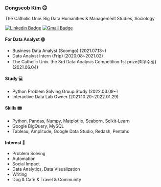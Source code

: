 
### Dongseob Kim 😊
The Catholic Univ. Big Data Humanities & Management Studies, Sociology
<br>
	
  
  [![Linkedin Badge](https://img.shields.io/badge/-LinkedIn-blue?style=flat-square&logo=Linkedin&logoColor=white&link=https://www.linkedin.com/in/seob/)](https://www.linkedin.com/in/seob/)  [![Gmail Badge](https://img.shields.io/badge/Gmail-d14836?style=flat-square&logo=Gmail&logoColor=white&link=mailto:seob6615@gmail.com)](mailto:seob6615@gmail.com)
<!-- [![Facebook Badge](https://img.shields.io/badge/facebook-1877f2?style=flat-square&logo=facebook&logoColor=white&link=https://www.facebook.com/owl301256)](https://www.facebook.com/owl301256/)  	 -->
	
#### For Data Analyst 🌞
- Business Data Analyst (Soomgo) (2021.07.13~)
- Data Analyst Intern (Frip) (2020.08~2021.02) 
- The Catholic Univ. the 3rd Data Analysis Competition 1st prize(최우수상) (2021.06.04)

#### Study 💻
- Python Problem Solving Group Study (2022.03.09~)
- Interactive Data Lab Owner (2021.10.20~2022.01.29)

#### Skills 📟
- Python, Pandas, Numpy, Matplotlib, Seaborn, Scikit-Learn 
- Google BigQuery, MySQL
- Tableau, Amplitude, Google Data Studio, Redash, Pentaho

#### Interest 🥂 
- Problem Solving
- Automation
- Social Impact
- Data Analytics, Data Visualization
- Writing
- Dog & Cafe & Travel & Community


<!-- #### github stats 🐱‍🏍 -->
<!--   [![Anurag's github stats](https://github-readme-stats.vercel.app/api?username=Aliasss&show_icons=true&theme=radical)](https://github.com/anuraghazra/github-readme-stats) -->



<!--
**Aliasss/Aliasss** is a ✨ _special_ ✨ repository because its `README.md` (this file) appears on your GitHub profile.

Here are some ideas to get you started:

- 🔭 I’m currently working on ...
- 🌱 I’m currently learning ...
- 👯 I’m looking to collaborate on ...
- 🤔 I’m looking for help with ...
- 💬 Ask me about ...
- 📫 How to reach me: ...
- 😄 Pronouns: ...
- ⚡ Fun fact: ...
-->
